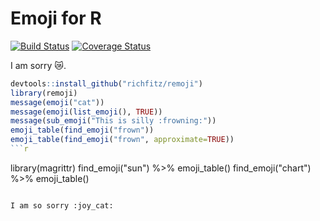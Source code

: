 # Emoji for R

[![Build Status](https://travis-ci.org/richfitz/remoji.png?branch=master)](https://travis-ci.org/richfitz/remoji)
[![Coverage Status](https://coveralls.io/repos/richfitz/remoji/badge.svg?branch=master)](https://coveralls.io/r/richfitz/remoji?branch=master)

I am sorry :crying_cat_face:.

```r
devtools::install_github("richfitz/remoji")
library(remoji)
message(emoji("cat"))
message(emoji(list_emoji(), TRUE))
message(sub_emoji("This is silly :frowning:"))
emoji_table(find_emoji("frown"))
emoji_table(find_emoji("frown", approximate=TRUE))
```r

```
library(magrittr)
find_emoji("sun") %>% emoji_table()
find_emoji("chart") %>% emoji_table()
```

I am so sorry :joy_cat:
